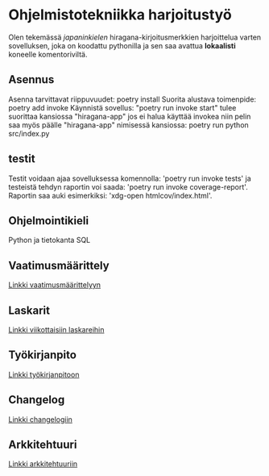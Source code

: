 # Ohjelmistotekniikka harjoitustyö

Olen tekemässä *japaninkielen* hiragana-kirjoitusmerkkien harjoittelua varten sovelluksen, joka on koodattu pythonilla ja sen saa avattua **lokaalisti** koneelle komentoriviltä.

## Asennus
Asenna tarvittavat riippuvuudet: poetry install
Suorita alustava toimenpide: poetry add invoke
Käynnistä sovellus: "poetry run invoke start" tulee suorittaa kansiossa "hiragana-app" jos ei halua käyttää invokea niin pelin saa myös päälle "hiragana-app" nimisessä kansiossa: poetry run python src/index.py

## testit

Testit voidaan ajaa sovelluksessa komennolla: 'poetry run invoke tests' ja testeistä tehdyn raportin voi saada: 'poetry run invoke coverage-report'.
Raportin saa auki esimerkiksi: 'xdg-open htmlcov/index.html'.



## Ohjelmointikieli

Python ja tietokanta SQL

## Vaatimusmäärittely

[Linkki vaatimusmäärittelyyn](https://github.com/risla763/ot-harjoitustyo/blob/main/hiragana-app/dokumentaatio/vaatimusmaarittely.md)

## Laskarit

[Linkki viikottaisiin laskareihin](https://github.com/risla763/ot-harjoitustyo/tree/main/laskarit)

## Työkirjanpito

[Linkki työkirjanpitoon](https://github.com/risla763/ot-harjoitustyo/blob/main/hiragana-app/dokumentaatio/tyokirjanpito.md)

## Changelog
[Linkki changelogiin](https://github.com/risla763/ot-harjoitustyo/blob/main/hiragana-app/dokumentaatio/changelog.md)

## Arkkitehtuuri

[Linkki arkkitehtuuriin](https://github.com/risla763/ot-harjoitustyo/tree/main/hiragana-app/dokumentaatio)

